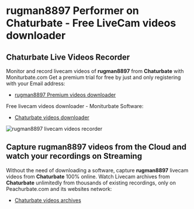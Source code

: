 # rugman8897 Performer on Chaturbate - Free LiveCam videos downloader

## Chaturbate Live Videos Recorder

Monitor and record livecam videos of **rugman8897** from **Chaturbate** with Moniturbate.com
Get a premium trial for free by just and only registering with your Email address:
* [rugman8897 Premium videos downloader](https://moniturbate.com/request-demo-licence-key.html)

Free livecam videos downloader - Moniturbate Software:
* [Chaturbate videos downloader](https://moniturbate.com/moniturbate-download-software.html)

![rugman8897 livecam videos recorder](https://peachurnet.com/templates/moniturbate-software.png)


## Capture rugman8897 videos from the Cloud and watch your recordings on Streaming

Without the need of downloading a software, capture **rugman8897** livecam videos from **Chaturbate** 100% online.
Watch Livecam archives from **Chaturbate** unlimitedly from thousands of existing recordings, only on Peachurbate.com and its websites network:
* [Chaturbate videos archives](https://peachurnet.com/)